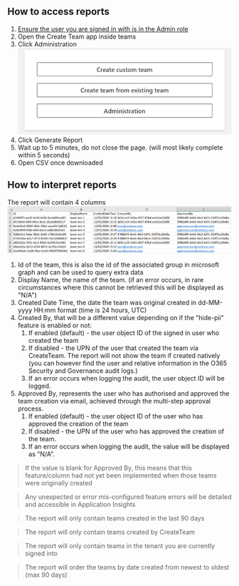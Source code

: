 ## How to access reports

1. [Ensure the user you are signed in with is in the Admin role](ManagingUserRoles.md)
2. Open the Create Team app inside teams
3. Click Administration
![Screenshot](images/create-team-menu.png)
4. Click Generate Report
5. Wait up to 5 minutes, do not close the page. (will most likely complete within 5 seconds)
5. Open CSV once downloaded

## How to interpret reports

The report will contain 4 columns
![Screenshot](images/create-team-report-preview.png)
1. Id of the team, this is also the id of the associated group in microsoft graph and can be used to query extra data
2. Display Name, the name of the team. (if an error occurs, in rare circumstances where this cannot be retrieved this will be displayed as "N/A")
3. Created Date Time, the date the team was original created in dd-MM-yyyy HH:mm format (time is 24 hours, UTC)
4. Created By, that will be a different value depending on if the "hide-pii" feature is enabled or not:
   1. If enabled (default) - the user object ID of the signed in user who created the team
   2. If disabled - the UPN of the user that created the team via CreateTeam. The report will not show the team if created natively (you can however find the user and relative information in the O365 Security and Governance audit logs.)
   3. If an error occurs when logging the audit, the user object ID will be logged.
5. Approved By, represents the user who has authorised and approved the team creation via email, achieved through the multi-step approval process.
   1. If enabled (default) - the user object ID of the user who has approved the creation of the team
   2. If disabled - the UPN of the user who has approved the creation of the team.
   3. If an error occurs when logging the audit, the value will be displayed as "N/A".

>If the value is blank for Approved By, this means that this feature/column had not yet been implemented when those teams were originally created

>Any unexpected or error mis-configured feature errors will be detailed and accessible in Application Insights

>The report will only contain teams created in the last 90 days

>The report will only contain teams created by CreateTeam

>The report will only contain teams in the tenant you are currently signed into

>The report will order the teams by date created from newest to oldest (max 90 days)
